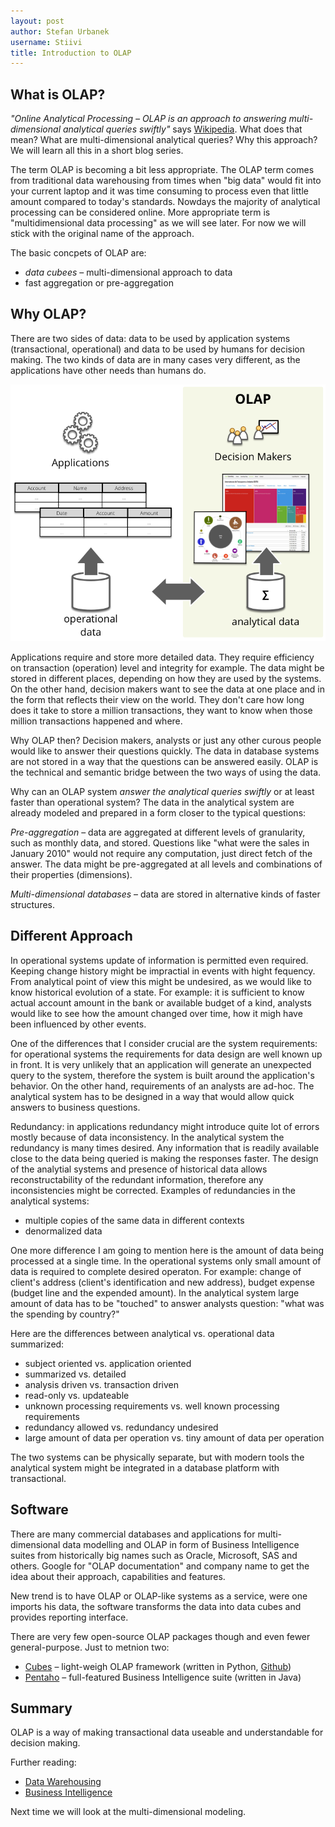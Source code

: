 ```yaml
---
layout: post
author: Stefan Urbanek
username: Stiivi
title: Introduction to OLAP
---
```


What is OLAP?
-------------

*"Online Analytical Processing – OLAP is an approach to answering
multi-dimensional analytical queries swiftly"* says
[Wikipedia](http://en.wikipedia.org/wiki/Online_analytical_processing). What
does that mean? What are multi-dimensional analytical queries? Why this
approach? We will learn all this in a short blog series.

The term OLAP is becoming a bit less appropriate. The OLAP term comes from
traditional data warehousing from times when "big data" would fit into your
current laptop and it was time consuming to process even that little
amount compared to today's standards. Nowdays the majority of analytical
processing can be considered online. More appropriate term is
"multidimensional data processing" as we will see later. For now we will stick
with the original name of the approach.

The basic concpets of OLAP are:

* *data cubees* – multi-dimensional approach to data
* fast aggregation or pre-aggregation

Why OLAP?
---------

There are two sides of data: data to be used by application systems
(transactional, operational) and data to be used by humans for decision
making. The two kinds of data are in many cases very different, as the
applications have other needs than humans do.

![](/img/posts/olap-overview.png)

Applications require and store more detailed data. They require efficiency on
transaction (operation) level and integrity for example. The data might be
stored in different places, depending on how they are used by the systems. On
the other hand, decision makers want to see the data at one place and in the
form that reflects their view on the world. They don't care how long does it
take to store a million transactions, they want to know when those million
transactions happened and where.

Why OLAP then? Decision makers, analysts or just any other curous people would
like to answer their questions quickly. The data in database systems are not
stored in a way that the questions can be answered easily. OLAP is the
technical and semantic bridge between the two ways of using the data.

Why can an OLAP system *answer the analytical queries swiftly* or at least
faster than operational system? The data in the analytical system are already
modeled and prepared in a form closer to the typical questions:

*Pre-aggregation* – data are aggregated at different levels of granularity,
such as monthly data, and stored. Questions like "what were the sales in
January 2010" would not require any computation, just direct fetch of the
answer. The data might be pre-aggregated at all levels and combinations of
their properties (dimensions).

*Multi-dimensional databases* – data are stored in alternative kinds of
faster structures.

Different Approach
------------------

In operational systems update of information is permitted even required.
Keeping change history might be impractial in events with hight fequency. From
analytical point of view this might be undesired, as we would like to know
historical evolution of a state. For example: it is sufficient to know actual
account amount in the bank or available budget of a kind, analysts would like
to see how the amount changed over time, how it migh have been influenced by
other events.

One of the differences that I consider crucial are the system requirements:
for operational systems the requirements for data design are well known up in
front. It is very unlikely that an application will generate an unexpected
query to the system, therefore the system is built around the application's
behavior. On the other hand, requirements of an analysts are ad-hoc. The
analytical system has to be designed in a way that would allow quick answers
to business questions.

Redundancy: in applications redundancy might introduce quite lot of errors
mostly because of data inconsistency. In the analytical system the
redundancy is many times desired. Any information that is readily available close to
the data being queried is making the responses faster. The design of the
analytial systems and presence of historical data allows reconstructability of
the redundant information, therefore any inconsistencies might be corrected.
Examples of redundancies in the analytical systems:

* multiple copies of the same data in different contexts
* denormalized data

One more difference I am going to mention here is the amount of data being
processed at a single time. In the operational systems only small amount of data is
required to complete desired operaton. For example: change of client's address
(client's identification and new address), budget expense (budget line and the
expended amount). In the analytical system large amount of data has to be
"touched" to answer analysts question: "what was the spending by country?"

Here are the differences between analytical vs. operational data summarized:

* subject oriented vs. application oriented
* summarized vs. detailed
* analysis driven vs. transaction driven
* read-only vs. updateable
* unknown processing requirements vs. well known processing requirements
* redundancy allowed vs. redundancy undesired
* large amount of data per operation vs. tiny amount of data per operation

The two systems can be physically separate, but with modern tools the
analytical system might be integrated in a database platform with
transactional.

Software
--------

There are many commercial databases and applications for multi-dimensional
data modelling and OLAP in form of Business Intelligence suites from
historically big names such as Oracle, Microsoft, SAS and others. Google for
"OLAP documentation" and company name to get the idea about their approach,
capabilities and features.

New trend is to have OLAP or OLAP-like systems as a service, were one imports
his data, the software transforms the data into data cubes and provides
reporting interface.

There are very few open-source OLAP packages though and even fewer
general-purpose. Just to metnion two:

* [Cubes](http://cubes.databrewery.org) – light-weigh OLAP framework (written
  in Python, [Github](https://github.com/Stiivi/cubes))
* [Pentaho](http://www.pentaho.com) – full-featured Business Intelligence
  suite (written in Java)

Summary
-------

OLAP is a way of making transactional data useable and understandable for
decision making.


Further reading:

* [Data Warehousing](http://en.wikipedia.org/wiki/Data_warehousing)
* [Business Intelligence](http://en.wikipedia.org/wiki/Business_intelligence)

Next time we will look at the multi-dimensional modeling.

